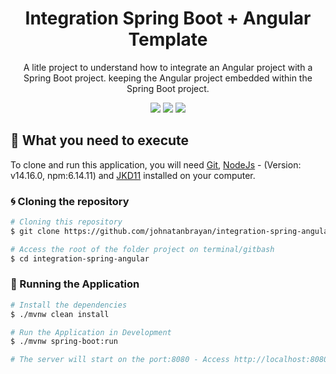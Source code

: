 <div align="center">

  # Integration Spring Boot + Angular Template
  A litle project to understand how to integrate an Angular project with a Spring Boot project. keeping the Angular project embedded within the Spring Boot project.


  ![](https://img.shields.io/badge/Autor-Johnatan%20Brayan-brightgreen)
  ![](https://img.shields.io/badge/Back--End-Spring%20Boot-brightgreen)
  ![](https://img.shields.io/badge/Front--End-Angular9-brightgreen)
  
</div> 

## 🚀 What you need to execute

To clone and run this application, you will need [Git](https://git-scm.com), [NodeJs](https://nodejs.org/en/) - (Version: v14.16.0, npm:6.14.11) and [JKD11](https://www.oracle.com/br/java/technologies/javase-jdk11-downloads.html) installed on your computer.

### 🌀 Cloning the repository

```bash
# Cloning this repository
$ git clone https://github.com/johnatanbrayan/integration-spring-angular.git

# Access the root of the folder project on terminal/gitbash
$ cd integration-spring-angular
```

### 🎲 Running the Application

```bash
# Install the dependencies
$ ./mvnw clean install

# Run the Application in Development
$ ./mvnw spring-boot:run

# The server will start on the port:8080 - Access http://localhost:8080 to access the project.
```
